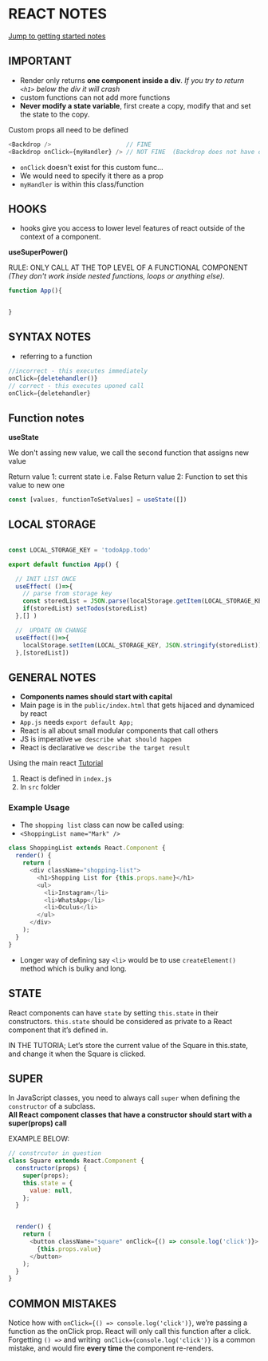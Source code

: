 # REACT NOTES


[Jump to getting started notes](#Getting-Started-with-Create-React-App)

## IMPORTANT 

- Render only returns **one component inside a div**. *If you try to return `<h1>` below the div it will crash*
- custom functions can not add more functions 
- **Never modify a state variable**, first create a copy, modify that and set the state to the copy. 
      
      
Custom props all need to be defined 

```js
<Backdrop />                     // FINE
<Backdrop onClick={myHandler} /> // NOT FINE  (Backdrop does not have onClick prop defined)
```
- `onClick` doesn't exist for this custom func...
- We would need to specify it there as a prop
- `myHandler` is within this class/function


## HOOKS 

- hooks give you access to lower level features of react outside of the context of a component. 
  
**useSuperPower()**  
  
RULE: ONLY CALL AT THE TOP LEVEL OF A FUNCTIONAL COMPONENT   
*(They don't work inside nested functions, loops or anything else)*. 
  
```js
function App(){


}
```


## SYNTAX NOTES  

- referring to a function 

```javascript
//incorrect - this executes immediately
onClick={deletehandler()}    
// correct - this executes uponed call
onClick={deletehandler} 
```
  

## Function notes 

**useState** 
   
We don't assing new  value, we call the second function that assigns new value  

Return value 1: current state i.e. False 
Return value 2: Function to set this value to new one

```js
const [values, functionToSetValues] = useState([])
```


## LOCAL STORAGE  


```js 

const LOCAL_STORAGE_KEY = 'todoApp.todo'

export default function App() {

  // INIT LIST ONCE
  useEffect( ()=>{
    // parse from storage key
    const storedList = JSON.parse(localStorage.getItem(LOCAL_STORAGE_KEY))
    if(storedList) setTodos(storedList)
  },[] )

  //  UPDATE ON CHANGE
  useEffect(()=>{
    localStorage.setItem(LOCAL_STORAGE_KEY, JSON.stringify(storedList))
  },[storedList])


```


## GENERAL NOTES 

- **Components names should start with capital**
- Main page is in the `public/index.html` that gets hijaced and dynamiced by react
- `App.js` needs `export default App;` 
- React is all about small modular components that call others
- JS is imperative `we describe what should happen` 
- React is declarative `we describe the target result` 

Using the main react [Tutorial](https://reactjs.org/tutorial/tutorial.html)

1. React is defined in `index.js` 
2. In `src` folder 

### Example Usage 

- The `shopping list` class can now be called using:
- `<ShoppingList name="Mark" />`
  

```javascript
class ShoppingList extends React.Component {
  render() {
    return (
      <div className="shopping-list">
        <h1>Shopping List for {this.props.name}</h1>
        <ul>
          <li>Instagram</li>
          <li>WhatsApp</li>
          <li>Oculus</li>
        </ul>
      </div>
    );
  }
}

```  
  
- Longer way of defining say `<li>` would be to use `createElement()`  method which is bulky and long.  


## STATE 
  
React components can have `state` by setting `this.state` in their constructors. `this.state` should be considered as private to a React component that it’s defined in.   
  
IN THE TUTORIA; Let’s store the current value of the Square in this.state, and change it when the Square is clicked.


## SUPER 

In JavaScript classes, you need to always call `super` when defining the `constructor` of a subclass.  
**All React component classes that have a constructor should start with a super(props) call**
  
EXAMPLE BELOW:  
  
```javascript
// constrcutor in question
class Square extends React.Component {
  constructor(props) {
    super(props);
    this.state = {
      value: null,
    };
  }


  render() {
    return (
      <button className="square" onClick={() => console.log('click')}>
        {this.props.value}
      </button>
    );
  }
}
```


## COMMON MISTAKES 

Notice how with `onClick={() => console.log('click')}`, we’re passing a function as the onClick prop. 
React will only call this function after a click.  
Forgetting `() =>` and writing` onClick={console.log('click')}` is a common mistake, and would fire **every time** the component re-renders.





